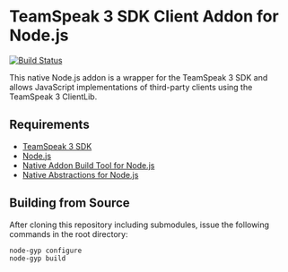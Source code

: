 # TeamSpeak 3 SDK Client Addon for Node.js

[![Build Status](https://travis-ci.org/svenpaulsen/node-ts3sdk-client.svg?branch=master)](https://travis-ci.org/svenpaulsen/node-ts3sdk-client)

This native Node.js addon is a wrapper for the TeamSpeak 3 SDK and allows JavaScript implementations of third-party clients using the TeamSpeak 3 ClientLib.

## Requirements

- [TeamSpeak 3 SDK](https://www.teamspeak.com)
- [Node.js](https://www.nodejs.org)
- [Native Addon Build Tool for Node.js](https://github.com/nodejs/node-gyp)
- [Native Abstractions for Node.js](https://github.com/nodejs/nan)

## Building from Source

After cloning this repository including submodules, issue the following commands in the root directory:

    node-gyp configure
    node-gyp build
